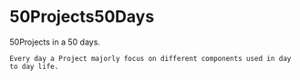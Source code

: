 # 50Projects50Days
50Projects in a 50 days.

    Every day a Project majorly focus on different components used in day to day life.
